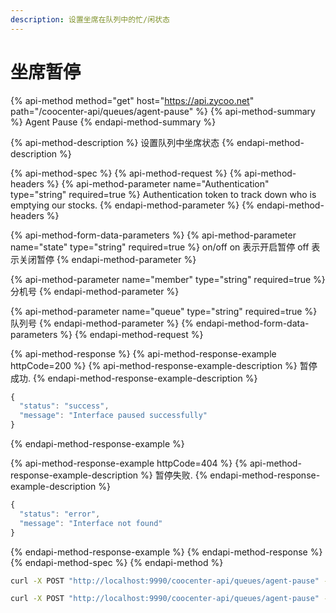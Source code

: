 ```yaml
---
description: 设置坐席在队列中的忙/闲状态
---
```


# 坐席暂停

{% api-method method="get" host="https://api.zycoo.net" path="/coocenter-api/queues/agent-pause" %}
{% api-method-summary %}
Agent Pause
{% endapi-method-summary %}

{% api-method-description %}
设置队列中坐席状态
{% endapi-method-description %}

{% api-method-spec %}
{% api-method-request %}
{% api-method-headers %}
{% api-method-parameter name="Authentication" type="string" required=true %}
Authentication token to track down who is emptying our stocks.
{% endapi-method-parameter %}
{% endapi-method-headers %}

{% api-method-form-data-parameters %}
{% api-method-parameter name="state" type="string" required=true %}
on/off on 表示开启暂停 off 表示关闭暂停
{% endapi-method-parameter %}

{% api-method-parameter name="member" type="string" required=true %}
分机号
{% endapi-method-parameter %}

{% api-method-parameter name="queue" type="string" required=true %}
队列号
{% endapi-method-parameter %}
{% endapi-method-form-data-parameters %}
{% endapi-method-request %}

{% api-method-response %}
{% api-method-response-example httpCode=200 %}
{% api-method-response-example-description %}
暂停成功.
{% endapi-method-response-example-description %}

```javascript
{
  "status": "success",
  "message": "Interface paused successfully"
}
```
{% endapi-method-response-example %}

{% api-method-response-example httpCode=404 %}
{% api-method-response-example-description %}
暂停失败.
{% endapi-method-response-example-description %}

```javascript
{
  "status": "error",
  "message": "Interface not found"
}
```
{% endapi-method-response-example %}
{% endapi-method-response %}
{% endapi-method-spec %}
{% endapi-method %}

```bash
curl -X POST "http://localhost:9990/coocenter-api/queues/agent-pause" -H "accept: application/json" -H "Content-Type: application/x-www-form-urlencoded" -d "queue=630&member=808&state=on"
```

```bash
curl -X POST "http://localhost:9990/coocenter-api/queues/agent-pause" -H "accept: application/json" -H "Content-Type: application/x-www-form-urlencoded" -d "queue=630&member=808&state=off"
```


